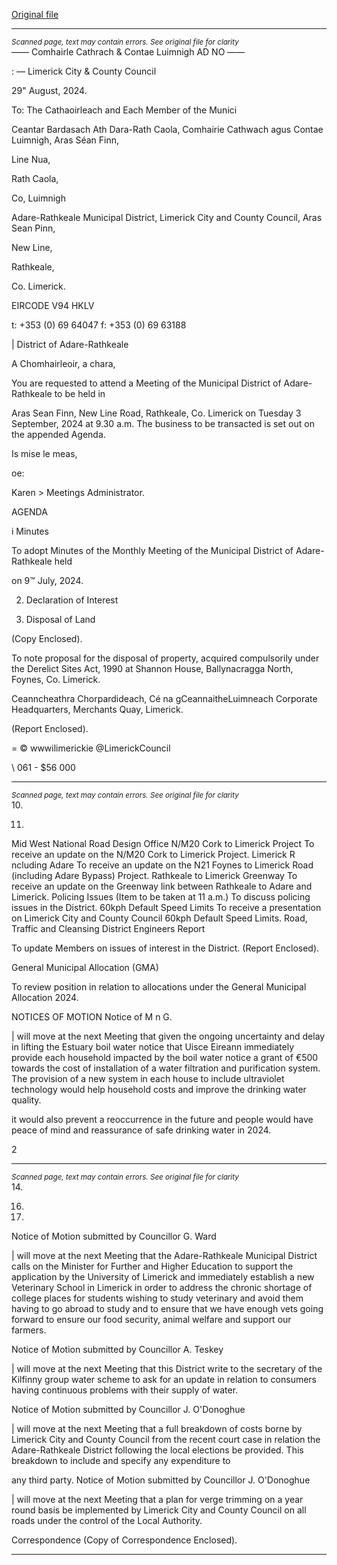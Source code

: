 [Original file](https://www.limerick.ie/sites/default/files/media/documents/2024-08/00-agenda-3rd-september-2024.pdf)

---
*<small>Scanned page, text may contain errors. See original file for clarity</small>*  
_——_ Comhairle Cathrach
& Contae Luimnigh
AD NO ——

: — Limerick City
& County Council

29" August, 2024.

To: The Cathaoirleach and Each Member of the Munici

Ceantar Bardasach Ath Dara-Rath Caola,
Comhairie Cathwach agus Contae Luimnigh,
Aras Séan Finn,

Line Nua,

Rath Caola,

Co, Luimnigh

Adare-Rathkeale Municipal District,
Limerick City and County Council,
Aras Sean Pinn,

New Line,

Rathkeale,

Co. Limerick.

EIRCODE V94 HKLV

t: +353 (0) 69 64047
f: +353 (0) 69 63188

| District of Adare-Rathkeale

A Chomhairleoir, a chara,

You are requested to attend a Meeting of the Municipal District of Adare-Rathkeale to be held in

Aras Sean Finn, New Line Road, Rathkeale, Co. Limerick on Tuesday 3 September, 2024 at 9.30
a.m. The business to be transacted is set out on the appended Agenda.

Is mise le meas,

oe:

Karen >
Meetings Administrator.

AGENDA

i Minutes

To adopt Minutes of the Monthly Meeting of the Municipal District of Adare-Rathkeale held

on 9™ July, 2024.

2. Declaration of Interest

3. Disposal of Land

(Copy Enclosed).

To note proposal for the disposal of property, acquired compulsorily under the Derelict
Sites Act, 1990 at Shannon House, Ballynacragga North, Foynes, Co. Limerick.

Ceanncheathra Chorpardideach, Cé na gCeannaitheLuimneach
Corporate Headquarters, Merchants Quay, Limerick.

(Report Enclosed).

=
© wwwilimerickie
@LimerickCouncil

\ 061 - $56 000


---
*<small>Scanned page, text may contain errors. See original file for clarity</small>*  
10.

11.

Mid West National Road Design Office
N/M20 Cork to Limerick Project
To receive an update on the N/M20 Cork to Limerick Project.
Limerick R ncluding Adare
To receive an update on the N21 Foynes to Limerick Road (including Adare Bypass) Project.
Rathkeale to Limerick Greenway
To receive an update on the Greenway link between Rathkeale to Adare and Limerick.
Policing Issues (Item to be taken at 11 a.m.)
To discuss policing issues in the District.
60kph Default Speed Limits
To receive a presentation on Limerick City and County Council 60kph Default Speed Limits.
Road, Traffic and Cleansing
District Engineers Report

To update Members on issues of interest in the District.
(Report Enclosed).

General Municipal Allocation (GMA)

To review position in relation to allocations under the General Municipal Allocation 2024.

NOTICES OF MOTION
Notice of M n G.

| will move at the next Meeting that given the ongoing uncertainty and delay in lifting the
Estuary boil water notice that Uisce Eireann immediately provide each household impacted
by the boil water notice a grant of €500 towards the cost of installation of a water filtration
and purification system. The provision of a new system in each house to include ultraviolet
technology would help household costs and improve the drinking water quality.

it would also prevent a reoccurrence in the future and people would have peace of mind
and reassurance of safe drinking water in 2024.

2


---
*<small>Scanned page, text may contain errors. See original file for clarity</small>*  
14.

16.

17.

Notice of Motion submitted by Councillor G. Ward

| will move at the next Meeting that the Adare-Rathkeale Municipal District calls on the
Minister for Further and Higher Education to support the application by the University of
Limerick and immediately establish a new Veterinary School in Limerick in order to address
the chronic shortage of college places for students wishing to study veterinary and avoid
them having to go abroad to study and to ensure that we have enough vets going forward
to ensure our food security, animal welfare and support our farmers.

Notice of Motion submitted by Councillor A. Teskey

| will move at the next Meeting that this District write to the secretary of the Kilfinny group
water scheme to ask for an update in relation to consumers having continuous problems
with their supply of water.

Notice of Motion submitted by Councillor J. O'Donoghue

| will move at the next Meeting that a full breakdown of costs borne by Limerick City and
County Council from the recent court case in relation the Adare-Rathkeale District following
the local elections be provided. This breakdown to include and specify any expenditure to

any third party.
Notice of Motion submitted by Councillor J. O'Donoghue

| will move at the next Meeting that a plan for verge trimming on a year round basis be
implemented by Limerick City and County Council on all roads under the control of the
Local Authority.

Correspondence
(Copy of Correspondence Enclosed).


---
